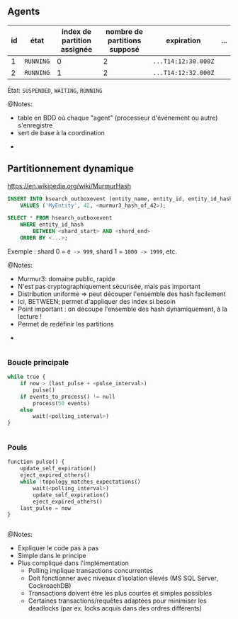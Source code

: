## Agents

| id | état      | index de partition assignée | nombre de partitions supposé | expiration          | ... |
|----|-----------|-----------------------------|------------------------------|---------------------|-----|
| 1  | `RUNNING` | 0                           | 2                            | `...T14:12:30.000Z` |     |
| 2  | `RUNNING` | 1                           | 2                            | `...T14:12:32.000Z` |     |

État: `SUSPENDED`, `WAITING`, `RUNNING`

@Notes:

* table en BDD où chaque "agent" (processeur d'événement ou autre) s'enregistre
* sert de base à la coordination

-

## Partitionnement dynamique

<https://en.wikipedia.org/wiki/MurmurHash>

```sql
INSERT INTO hsearch_outboxevent (entity_name, entity_id, entity_id_hash)
    VALUES ('MyEntity', 42, <murmur3_hash_of_42>);
```

```sql
SELECT * FROM hsearch_outboxevent
    WHERE entity_id_hash
        BETWEEN <shard_start> AND <shard_end>
    ORDER BY <...>;
```

Exemple : shard 0 = `0 -> 999`, shard 1 = `1000 -> 1999`, etc.

@Notes:

* Murmur3: domaine public, rapide
* N'est pas cryptographiquement sécurisée, mais pas important
* Distribution uniforme => peut découper l'ensemble des hash facilement
* Ici, BETWEEN; permet d'appliquer des index si besoin
* Point important : on découpe l'ensemble des hash dynamiquement, à la lecture !
* Permet de redéfinir les partitions

-

<!-- .element: class="grid" -->

<div class="column">

### Boucle principale

```python
while true {
    if now > (last_pulse + <pulse_interval>)
        pulse()
    if events_to_process() != null
        process(50 events)
    else
        wait(<polling_interval>)
}
```

</div>
<div class="column fragment" data-fragment-index="2">

### Pouls

```python
function pulse() {
    update_self_expiration()
    eject_expired_others()
    while !topology_matches_expectations()
        wait(<polling_interval>)
        update_self_expiration()
        eject_expired_others()
    last_pulse = now
}
```

</div>

@Notes:

* Expliquer le code pas à pas
* Simple dans le principe
* Plus compliqué dans l'implémentation
  * Polling implique transactions concurrentes
  * Doit fonctionner avec niveaux d'isolation élevés (MS SQL Server, CockroachDB)
  * Transactions doivent être les plus courtes et simples possibles
  * Certaines transactions/requêtes adaptées pour minimiser les deadlocks (par ex. locks acquis dans des ordres différents)
